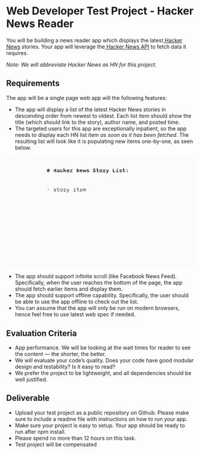 # Web Developer Test Project - Hacker News Reader

You will be building a news reader app which displays the latest[ Hacker News](https://news.ycombinator.com/) stories. Your app will leverage the[ Hacker News API](https://github.com/HackerNews/API) to fetch data it requires.

_Note: We will abbreviate Hacker News as HN for this project._

## Requirements

The app will be a single page web app will the following features:

- The app will display a list of the latest Hacker News stories in descending order from newest to oldest. Each list item should show the title (which should link to the story), author name, and posted time.
- The targeted users for this app are exceptionally inpatient, so the app needs to display each HN list item _as soon as it has been fetched_. The resulting list will look like it is populating new items one-by-one, as seen below.

![image alt text](image1.gif)

- The app should support infinite scroll (like Facebook News Feed). Specifically, when the user reaches the bottom of the page, the app should fetch earlier items and display them.
- The app should support offline capability. Specifically, the user should be able to use the app offline to check out the list.
- You can assume that the app will only be run on modern browsers, hence feel free to use latest web spec if needed.

## Evaluation Criteria

- App performance. We will be looking at the wait times for reader to see the content — the shorter, the better.
- We will evaluate your code’s quality. Does your code have good modular design and testability? Is it easy to read?
- We prefer the project to be lightweight, and all dependencies should be well justified.

## Deliverable

- Upload your test project as a public repository on Github. Please make sure to include a readme file with instructions on how to run your app.
- Make sure your project is easy to setup. Your app should be ready to run after npm install.
- Please spend no more than 12 hours on this task.
- Test project will be compensated
